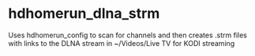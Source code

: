 # hdhomerun_dlna_strm
Uses hdhomerun_config to scan for channels and then creates .strm files with links to the DLNA stream in ~/Videos/Live TV for KODI streaming

